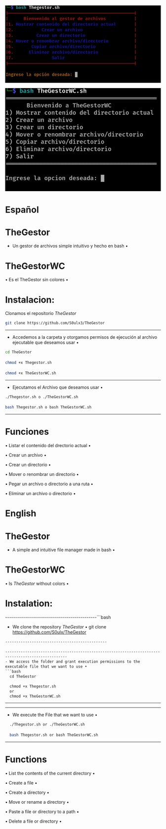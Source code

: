 ![TheGestor](https://github.com/S0ulx3/TheGestor/blob/main/TheGestor.png)

![TheGestorWC](https://github.com/S0ulx3/TheGestor/blob/main/TheGestorWC.png)

# Español
# TheGestor 

- Un gestor de archivos simple intuitivo y hecho en bash •

# TheGestorWC

• Es el TheGestor sin colores •

# Instalacion:

Clonamos el repositorio *TheGestor* 

```bash
git clone https://github.com/S0ulx3/TheGestor
```

--------------------------------------------------------------------------------------------------
- Accedemos a la carpeta y otorgamos permisos de ejecución al archivo ejecutable que deseamos usar •
```bash
cd TheGestor

chmod +x Thegestor.sh

chmod +x TheGestorWC.sh
```

---------------------------------------------
- Ejecutamos el Archivo que deseamos usar •
```bash
./Thegestor.sh o ./TheGestorWC.sh

bash Thegestor.sh o bash TheGestorWC.sh
```
---------------------------------------------

# Funciones

• Listar el contenido del drectorio actual •

• Crear un archivo •

• Crear un directorio •

• Mover o renombrar un directorio •

• Pegar un archivo o directorio a una ruta •

• Eliminar un archivo o directorio •




# English
# TheGestor
- A simple and intuitive file manager made in bash •

# TheGestorWC

• Is *TheGestor* without colors •

# Instalation:
----------------------------------------------```bash
- We clone the repository *TheGestor* •
  git clone https://github.com/S0ulx/TheGestor
```
----------------------------------------------

--------------------------------------------------------------------------------------------------
- We access the folder and grant execution permissions to the executable file that we want to use •
```bash
  cd TheGestor
  
  chmod +x Thegestor.sh
  or 
  chmod +x TheGestorWC.sh
```
----------------------------------------------------------------------------------------------------

----------------------------------------------
- We execute the File that we want to use •
```bash
  ./Thegestor.sh or ./TheGestorWC.sh

  bash Thegestor.sh or bash TheGestorWC.sh
```
----------------------------------------------

# Functions

• List the contents of the current directory •

• Create a file •

• Create a directory •

• Move or rename a directory •

• Paste a file or directory to a path •

• Delete a file or directory •


